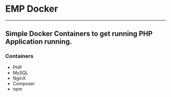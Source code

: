 # EMP Docker

---

## Simple Docker Containers to get running PHP Application running.

### Containers
- PHP
- MySQL
- NginX
- Composer
- npm
